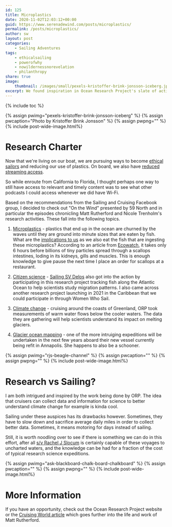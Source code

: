 ```yaml
---
id: 125
title: Microplastics
date: 2020-11-02T12:03:12+00:00
guid: https://www.serenadewind.com/posts/microplastics/
permalink: /posts/microplastics/
author: sw
layout: post
categories:
    - Sailing Adventures
tags:
    - ethicalsailing
    - powerofwhy
    - nowildernessnorevelation
    - philanthropy
share: true
image:
    thumbnail: /images/small/pexels-kristoffer-brink-jonsson-iceberg.jpg 
excerpt: We found inspiration in Ocean Research Project's slate of activities and wanted to put a spotlight on microplastics, climate change and other research topics.  
---
```

{% include toc %}

{% assign pwimg="pexels-kristoffer-brink-jonsson-iceberg" %}
{% assign pwcaption="Photo by Kristoffer Brink Jonsson" %}
{% assign pwpng="" %}
{% include post-wide-image.html%}

# Research Charter

Now that we're living on our boat, we are pursuing ways to become [ethical sailors](/posts/ethical-sailing/) and reducing our use of plastics. On board, we also have [reduced streaming access](/posts/new-river/). 

So while enroute from California to Florida, I thought perhaps one way to still have access to relevant and timely content was to see what other podcasts I could access whenever we did have Wi-Fi. 

Based on the recommendations from the Sailing and Cruising Facebook group, I decided to check out "On the Wind" presented by 59 North and in particular the episodes chronicling Matt Rutherford and Nicole Trenholm's research activities. These fall into the following topics.

 1. [Microplastics](http://www.oceanresearchproject.org/programs/science/marine-debris/) - plastics that end up in the ocean are churned by the waves until they are ground into minute sizes that are eaten by fish. 
    What are the [implications to us](https://link.springer.com/article/10.1007/s40572-018-0206-z) as we also eat the fish that are ingesting these microplastics? According to an article from [Ecowatch](https://www.ecowatch.com/scallops-absorb-microplastics-2622356072.html), it takes only 6 hours before billions of tiny particles spread through a scallops intestines, loding in its kidneys, gills and muscles. This is enough knowledge to give pause the next time I place an order for scallops at a restaurant.

 2. [Citizen science](http://www.oceanresearchproject.org/programs/science/citizen-science/) - [Sailing SV Delos](https://www.youtube.com/user/briantrautman) also got into the action by participating in this research project tracking fish along the Atlantic Ocean to help scientists study migration patterns. I also came across another research project launching in 2021 in the Caribbean that we could participate in through Women Who Sail.

 3. [Climate change](https://www.oceanresearchproject.org/programs/science/climate-change/) - cruising around the coasts of Greenland, ORP took measurements of warm water flows below the cooler waters. The data they are gathering will help scientists understand its impact on melting glaciers. 
 
 4. [Glacier ocean mapping](http://www.oceanresearchproject.org/go-marie/) - one of the more intruiging expeditions will be undertaken in the next few years aboard their new vessel currently being refit in Annapolis. She happens to also be a schooner. 

{% assign pwimg="rjs-beagle-channel" %}
{% assign pwcaption="" %}
{% assign pwpng="" %}
{% include post-wide-image.html%}

# Research vs Sailing?

I am both intrigued and inspired by the work being done by ORP. The idea that cruisers can collect data and information for science to better understand climate change for example is kinda cool. 

Sailing under these auspices has its drawbacks however. Sometimes, they have to slow down and sacrifice average daily miles in order to collect better data. Sometimes, it means motoring for days instead of sailing. 

Still, it is worth noodling over to see if there is something we can do in this effort, after all [s/v Rachel J Slocum](/about-rachel-j-slocum/) is certainly capable of these voyages to uncharted waters, and the knowledge can be had for a fraction of the cost of typical research science expeditions.

{% assign pwimg="ask-blackboard-chalk-board-chalkboard" %}
{% assign pwcaption="" %}
{% assign pwpng="" %}
{% include post-wide-image.html%}

# More Information 

If you have an opportunity, check out the Ocean Research Project website or the [Cruising World article](https://www.cruisingworld.com/story/people/matt-rutherford-arctic-research-dreams/) which goes further into the life and work of Matt Rutherford.
